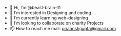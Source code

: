 - 👋 Hi, I’m @beast-brain-11
- 👀 I’m interested in Designing and coding
- 🌱 I’m currently learning web-designing
- 💞️ I’m looking to collaborate on charity Projects 
- 📫 How to reach me
mail: priaanshgupta@gmail.com

<!---
beast-brain-11/beast-brain-11 is a ✨ special ✨ repository because its `README.md` (this file) appears on your GitHub profile.
You can click the Preview link to take a look at your changes.
--->
